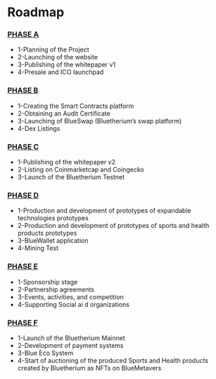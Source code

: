 # Roadmap

### [PHASE A](roadmap.md#undefined)

* 1-Planning of the Project&#x20;
* 2-Launching of the website&#x20;
* 3-Publishing of the whitepaper v1&#x20;
* 4-Presale and ICO launchpad&#x20;

### [PHASE B](roadmap.md#phase-b)

* 1-Creating the Smart Contracts platform&#x20;
* 2-Obtaining an Audit Certificate&#x20;
* 3-Launching of BlueSwap (Bluetherium’s swap platform)&#x20;
* 4-Dex Listings&#x20;

### [PHASE C](roadmap.md#phase-c)

* 1-Publishing of the whitepaper v2&#x20;
* 2-Listing on Coinmarketcap and Coingecko&#x20;
* 3-Launch of the Bluetherium Testnet&#x20;

### [PHASE D ](roadmap.md#phase-d)

* 1-Production and development of prototypes of expandable technologies prototypes&#x20;
* 2-Production and development of prototypes of sports and health products prototypes
* 3-BlueWallet application&#x20;
* 4-Mining Test&#x20;

### [PHASE E ](roadmap.md#phase-e)

* 1-Sponsorship stage&#x20;
* 2-Partnership agreements&#x20;
* 3-Events, activities, and competition&#x20;
* 4-Supporting Social ai d organizations

### [PHASE F](roadmap.md#phase-f)

* 1-Launch of the Bluetherium Mainnet
* 2-Development of payment systems
* 3-Blue Eco System
* 4-Start of auctioning of the produced Sports and Health products created by Bluetherium as NFTs on BlueMetavers
